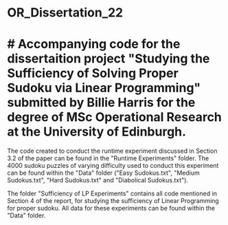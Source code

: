 # OR_Dissertation_22
# # Accompanying code for the dissertaition project "Studying the Sufficiency of Solving Proper Sudoku via Linear Programming" submitted by Billie Harris for the degree of MSc Operational Research at the University of Edinburgh. 

The code created to conduct the runtime experiment discussed in Section 3.2 of the paper can be found in the "Runtime Experiments" folder. 
The 4000 sudoku puzzles of varying difficulty used to conduct this experiment can be found within the "Data" folder ("Easy Sudokus.txt", "Medium Sudokus.txt", "Hard Sudokus.txt" and "Diabolical Sudokus.txt"). 

The folder "Sufficiency of LP Experiments" contains all code mentioned in Section 4 of the report, for studying the sufficiency of Linear Programming for proper sudoku. All data for these experiments can be found within the "Data" folder. 
